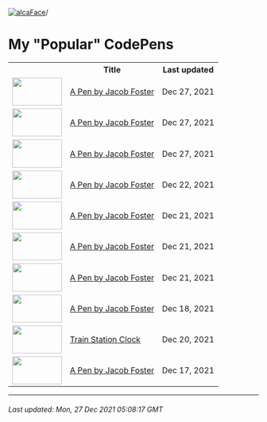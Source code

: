 [![alcaFace](https://camo.githubusercontent.com/2ee094c4af74cb0ec2e19388fccfb809837623e3/68747470733a2f2f7374617469632d63646e2e6a74766e772e6e65742f656d6f7469636f6e732f76312f3332383632362f312e30)](https://twitch.tv/Alca)/

# My "Popular" CodePens

<table>
	<tr>
		<th></th>
		<th>Title</th>
		<th>Last updated</th>
	</tr>
	<tr>
		<td><a href="https://codepen.io/Alca/pen/XWeVrPj" rel="nofollow"><img src="https://codepen.io/alca/pen/XWeVrPj/image/default.png" width="100" height="56.25"></a></td>
		<td><a href="https://codepen.io/Alca/pen/XWeVrPj" rel="nofollow">A Pen by Jacob Foster</a></td>
		<td>Dec 27, 2021</td>
	</tr>
	<tr>
		<td><a href="https://codepen.io/Alca/pen/WNZdepP" rel="nofollow"><img src="https://codepen.io/alca/pen/WNZdepP/image/default.png" width="100" height="56.25"></a></td>
		<td><a href="https://codepen.io/Alca/pen/WNZdepP" rel="nofollow">A Pen by Jacob Foster</a></td>
		<td>Dec 27, 2021</td>
	</tr>
	<tr>
		<td><a href="https://codepen.io/Alca/pen/OJxzLRE" rel="nofollow"><img src="https://codepen.io/alca/pen/OJxzLRE/image/default.png" width="100" height="56.25"></a></td>
		<td><a href="https://codepen.io/Alca/pen/OJxzLRE" rel="nofollow">A Pen by Jacob Foster</a></td>
		<td>Dec 27, 2021</td>
	</tr>
	<tr>
		<td><a href="https://codepen.io/Alca/pen/bGorWvV" rel="nofollow"><img src="https://codepen.io/alca/pen/bGorWvV/image/default.png" width="100" height="56.25"></a></td>
		<td><a href="https://codepen.io/Alca/pen/bGorWvV" rel="nofollow">A Pen by Jacob Foster</a></td>
		<td>Dec 22, 2021</td>
	</tr>
	<tr>
		<td><a href="https://codepen.io/Alca/pen/XWeadNg" rel="nofollow"><img src="https://codepen.io/alca/pen/XWeadNg/image/default.png" width="100" height="56.25"></a></td>
		<td><a href="https://codepen.io/Alca/pen/XWeadNg" rel="nofollow">A Pen by Jacob Foster</a></td>
		<td>Dec 21, 2021</td>
	</tr>
	<tr>
		<td><a href="https://codepen.io/Alca/pen/vYeJLVR" rel="nofollow"><img src="https://codepen.io/alca/pen/vYeJLVR/image/default.png" width="100" height="56.25"></a></td>
		<td><a href="https://codepen.io/Alca/pen/vYeJLVR" rel="nofollow">A Pen by Jacob Foster</a></td>
		<td>Dec 21, 2021</td>
	</tr>
	<tr>
		<td><a href="https://codepen.io/Alca/pen/rNGwqgK" rel="nofollow"><img src="https://codepen.io/alca/pen/rNGwqgK/image/default.png" width="100" height="56.25"></a></td>
		<td><a href="https://codepen.io/Alca/pen/rNGwqgK" rel="nofollow">A Pen by Jacob Foster</a></td>
		<td>Dec 21, 2021</td>
	</tr>
	<tr>
		<td><a href="https://codepen.io/Alca/pen/vYemqGK" rel="nofollow"><img src="https://codepen.io/alca/pen/vYemqGK/image/default.png" width="100" height="56.25"></a></td>
		<td><a href="https://codepen.io/Alca/pen/vYemqGK" rel="nofollow">A Pen by Jacob Foster</a></td>
		<td>Dec 18, 2021</td>
	</tr>
	<tr>
		<td><a href="https://codepen.io/Alca/pen/poWPQXX" rel="nofollow"><img src="https://codepen.io/alca/pen/poWPQXX/image/default.png" width="100" height="56.25"></a></td>
		<td><a href="https://codepen.io/Alca/pen/poWPQXX" rel="nofollow">Train Station Clock</a></td>
		<td>Dec 20, 2021</td>
	</tr>
	<tr>
		<td><a href="https://codepen.io/Alca/pen/QWqvjoP" rel="nofollow"><img src="https://codepen.io/alca/pen/QWqvjoP/image/default.png" width="100" height="56.25"></a></td>
		<td><a href="https://codepen.io/Alca/pen/QWqvjoP" rel="nofollow">A Pen by Jacob Foster</a></td>
		<td>Dec 17, 2021</td>
	</tr>
</table>

---

###### Last updated: Mon, 27 Dec 2021 05:08:17 GMT